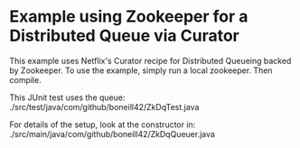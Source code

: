 Example using Zookeeper for a Distributed Queue via Curator
============================================================


This example uses Netflix's Curator recipe for Distributed Queueing backed by Zookeeper.  To use the example, simply run a local zookeeper.  Then compile.  

This JUnit test uses the queue:
./src/test/java/com/github/boneill42/ZkDqTest.java

For details of the setup, look at the constructor in:
./src/main/java/com/github/boneill42/ZkDqQueuer.java

